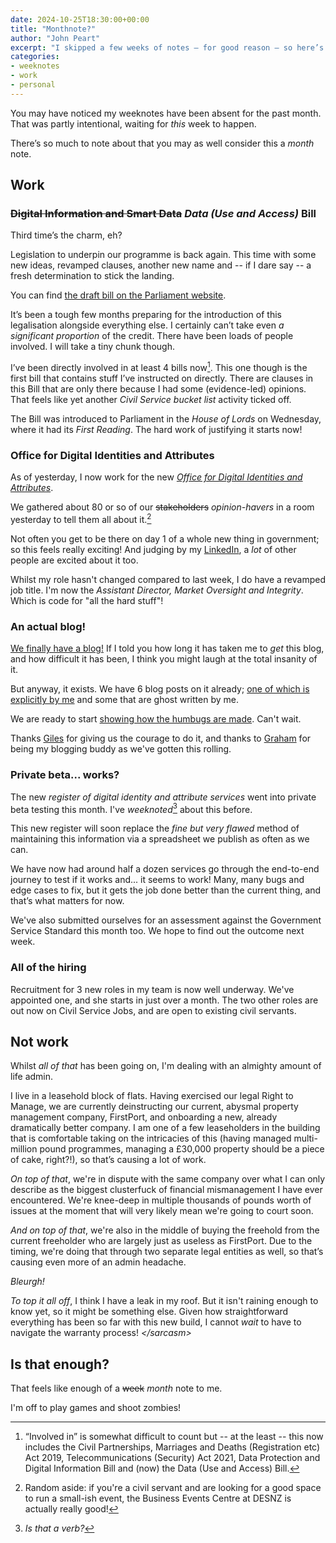 ```yaml
---
date: 2024-10-25T18:30:00+00:00
title: "Monthnote?"
author: "John Peart"
excerpt: "I skipped a few weeks of notes – for good reason – so here’s a whole month’s worth of stuff!"
categories:
- weeknotes
- work
- personal
---
```


You may have noticed my weeknotes have been absent for the past month. That was partly intentional, waiting for *this* week to happen. 

There’s so much to note about that you may as well consider this a *month* note.

## Work

### ~~Digital Information and Smart Data~~ *Data (Use and Access)* Bill

Third time’s the charm, eh?

Legislation to underpin our programme is back again. This time with some new ideas, revamped clauses, another new name and -- if I dare say -- a fresh determination to stick the landing.

You can find [the draft bill on the Parliament website](https://bills.parliament.uk/bills/3825).

It’s been a tough few months preparing for the introduction of this legalisation alongside everything else. 
I certainly can’t take even *a significant proportion* of the credit. There have been loads of people involved. I will take a tiny chunk though. 

I’ve been directly involved in at least 4 bills now[^bills]. This one though is the first bill that contains stuff I’ve instructed on directly. There are clauses in this Bill that are only there because I had some (evidence-led) opinions. That feels like yet another *Civil Service bucket list* activity ticked off.

The Bill was introduced to Parliament in the *House of Lords* on Wednesday, where it had its *First Reading*. The hard work of justifying it starts now!

### Office for Digital Identities and Attributes

As of yesterday, I now work for the new [*Office for Digital Identities and Attributes*](www.gov.uk/ofdia).  

We gathered about 80 or so of our ~~stakeholders~~ *opinion-havers* in a room yesterday to tell them all about it.[^BEC] 

[^BEC]: Random aside: if you're a civil servant and are looking for a good space to run a small-ish event, the Business Events Centre at DESNZ is actually really good!

Not often you get to be there on day 1 of a whole new thing in government; so this feels really exciting! And judging by my [LinkedIn](https://www.linkedin.com/posts/jrpeart_today-the-office-for-digital-identities-activity-7255285900778041344-15N3), a *lot* of other people are excited about it too.

Whilst my role hasn't changed compared to last week, I do have a revamped job title. I'm now the *Assistant Director, Market Oversight and Integrity*. Which is code for "all the hard stuff"!

### An actual blog!

[We finally have a blog!](//enablingdigitalidentity.blog.gov.uk) If I told you how long it has taken me to *get* this blog, and how difficult it has been, I think you might laugh at the total insanity of it.

But anyway, it exists. We have 6 blog posts on it already; [one of which is explicitly by me](https://enablingdigitalidentity.blog.gov.uk/2024/10/24/what-we-mean-when-we-say-digital-identity-and-attributes/) and some that are ghost written by me. 

We are ready to start [showing how the humbugs are made](https://agilecommshandbook.com). Can't wait.

Thanks [Giles](https://gilest.org/) for giving us the courage to do it, and thanks to [Graham](https://bsky.app/profile/gkfrancis.bsky.social) for being my blogging buddy as we've gotten this rolling.

### Private beta... works?

The new *register of digital identity and attribute services* went into private beta testing this month. I've *weeknoted*[^verb] about this before. 

This new register will soon replace the *fine but very flawed* method of maintaining this information via a spreadsheet we publish as often as we can.

We have now had around half a dozen services go through the end-to-end journey to test if it works and... it seems to work! Many, many bugs and edge cases to fix, but it gets the job done better than the current thing, and that’s what matters for now.

We've also submitted ourselves for an assessment against the Government Service Standard this month too. We hope to find out the outcome next week.

### All of the hiring

Recruitment for 3 new roles in my team is now well underway. We've appointed one, and she starts in just over a month. The two other roles are out now on Civil Service Jobs, and are open to existing civil servants.



## Not work

Whilst *all of that* has been going on, I'm dealing with an almighty amount of life admin. 

I live in a leasehold block of flats. Having exercised our legal Right to Manage, we are currently deinstructing our current, abysmal property management company, FirstPort, and onboarding a new, already dramatically better company. I am one of a few leaseholders in the building that is comfortable taking on the intricacies of this (having managed multi-million pound programmes, managing a £30,000 property should be a piece of cake, right?!), so that’s causing a lot of work.

*On top of that*, we're in dispute with the same company over what I can only describe as the biggest clusterfuck of financial mismanagement I have ever encountered. We're knee-deep in multiple thousands of pounds worth of issues at the moment that will very likely mean we're going to court soon.

*And on top of that*, we're also in the middle of buying the freehold from the current freeholder who are largely just as useless as FirstPort. Due to the timing, we're doing that through two separate legal entities as well, so that’s causing even more of an admin headache.

*Bleurgh!*

*To top it all off*, I think I have a leak in my roof. But it isn't raining enough to know yet, so it might be something else. Given how straightforward everything has been so far with this new build, I cannot *wait* to have to navigate the warranty process! *&lt;/sarcasm&gt;*

## Is that enough?

That feels like enough of a ~~week~~ *month* note to me. 

I'm off to play games and shoot zombies!

[^bills]: “Involved in” is somewhat difficult to count but -- at the least -- this now includes the Civil Partnerships, Marriages and Deaths (Registration etc) Act 2019, Telecommunications (Security) Act 2021, Data Protection and Digital Information Bill and (now) the Data (Use and Access) Bill.

[^verb]: *Is that a verb?*